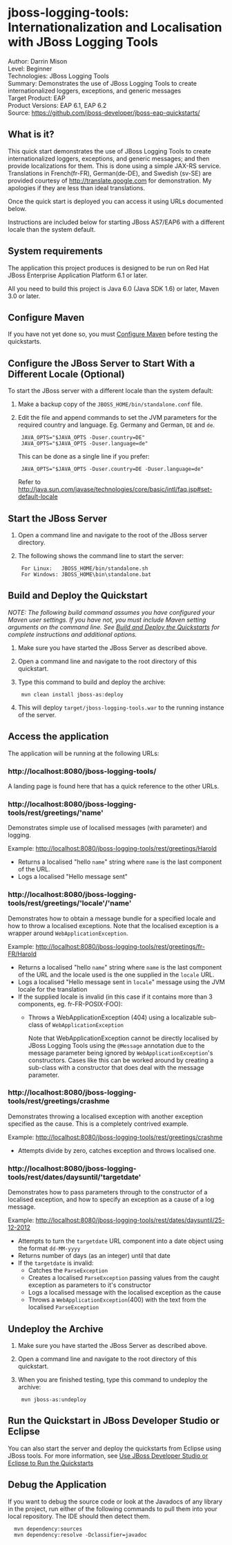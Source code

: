 jboss-logging-tools: Internationalization and Localisation with JBoss Logging Tools
======================
Author: Darrin Mison  
Level: Beginner  
Technologies: JBoss Logging Tools  
Summary: Demonstrates the use of JBoss Logging Tools to create internationalized loggers, exceptions, and generic messages  
Target Product: EAP  
Product Versions: EAP 6.1, EAP 6.2  
Source: <https://github.com/jboss-developer/jboss-eap-quickstarts/>  

What is it?
------------

This quick start demonstrates the use of JBoss Logging Tools to create internationalized loggers, exceptions, and generic messages; and then provide localizations for them. This is done using a simple JAX-RS service. Translations in French(fr-FR), German(de-DE), and Swedish (sv-SE) are provided courtesy of <http://translate.google.com> for demonstration. My apologies if they are less than ideal translations.

Once the quick start is deployed you can access it using URLs documented below.

Instructions are included below for starting JBoss AS7/EAP6 with a different locale than the system default.


System requirements
-------------------

The application this project produces is designed to be run on Red Hat JBoss Enterprise Application Platform 6.1 or later. 

All you need to build this project is Java 6.0 (Java SDK 1.6) or later, Maven 3.0 or later.


Configure Maven
---------------

If you have not yet done so, you must [Configure Maven](../README.md#configure-maven) before testing the quickstarts.


Configure the JBoss Server to Start With a Different Locale (Optional)
---------------

To start the JBoss server with a different locale than the system default:

1. Make a backup copy of the `JBOSS_HOME/bin/standalone.conf` file.
2. Edit the file and append commands to set the JVM parameters for the required country and language.
   Eg. Germany and German, `DE` and `de`.
    
        JAVA_OPTS="$JAVA_OPTS -Duser.country=DE"
        JAVA_OPTS="$JAVA_OPTS -Duser.language=de"
   This can be done as a single line if you prefer:

        JAVA_OPTS="$JAVA_OPTS -Duser.country=DE -Duser.language=de"   

   Refer to <http://java.sun.com/javase/technologies/core/basic/intl/faq.jsp#set-default-locale>
      

Start the JBoss Server
-------------------------

1. Open a command line and navigate to the root of the JBoss server directory.
2. The following shows the command line to start the server:

        For Linux:   JBOSS_HOME/bin/standalone.sh
        For Windows: JBOSS_HOME\bin\standalone.bat

 
Build and Deploy the Quickstart
-------------------------

_NOTE: The following build command assumes you have configured your Maven user settings. If you have not, you must include Maven setting arguments on the command line. See [Build and Deploy the Quickstarts](../README.md#build-and-deploy-the-quickstarts) for complete instructions and additional options._


1. Make sure you have started the JBoss Server as described above.
2. Open a command line and navigate to the root directory of this quickstart.
3. Type this command to build and deploy the archive:

        mvn clean install jboss-as:deploy

4. This will deploy `target/jboss-logging-tools.war` to the running instance of the server.



Access the application 
---------------------

The application will be running at the following URLs:

### http://localhost:8080/jboss-logging-tools/

A landing page is found here that has a quick reference to the other URLs.

### http://localhost:8080/jboss-logging-tools/rest/greetings/'name'

Demonstrates simple use of localised messages (with parameter) and logging.

Example: <http://localhost:8080/jboss-logging-tools/rest/greetings/Harold>

* Returns a localised "hello `name`" string where `name` is the last component of the URL.
* Logs a localised "Hello message sent"

### http://localhost:8080/jboss-logging-tools/rest/greetings/'locale'/'name'

Demonstrates how to obtain a message bundle for a specified locale and how to throw a localised exceptions. Note that the localised exception is a wrapper around `WebApplicationException`.

Example: <http://localhost:8080/jboss-logging-tools/rest/greetings/fr-FR/Harold>
      
* Returns a localised "hello `name`" string where `name` is the last component of the URL and the locale used is the one supplied in the `locale` URL.
* Logs a localised "Hello message sent in `locale`" message using the JVM locale for the translation
* If the supplied locale is invalid (in this case if it contains more than 3 components, eg. fr-FR-POSIX-FOO):
    * Throws a WebApplicationException (404) using a localizable sub-class of `WebApplicationException` 
   
      Note that WebApplicationException cannot be directly localised by JBoss Logging Tools using the `@Message` annotation due to the message parameter being ignored by `WebApplicationException`'s constructors. Cases like this can be worked around by creating a sub-class with a constructor that does deal with the message parameter.
   
### http://localhost:8080/jboss-logging-tools/rest/greetings/crashme
   
Demonstrates throwing a localised exception with another exception specified as the cause.  This is a completely contrived example.
   
Example: <http://localhost:8080/jboss-logging-tools/rest/greetings/crashme>
   
* Attempts divide by zero, catches exception and throws localised one.
   
### http://localhost:8080/jboss-logging-tools/rest/dates/daysuntil/'targetdate'

Demonstrates how to pass parameters through to the constructor of a localised exception, and how to specify an exception as a cause of a log message.

Example: <http://localhost:8080/jboss-logging-tools/rest/dates/daysuntil/25-12-2012>
   
* Attempts to turn the `targetdate` URL component into a date object using the format `dd-MM-yyyy`
* Returns number of days (as an integer) until that date
* If the `targetdate` is invalid:
    * Catches the `ParseException`
    * Creates a localised `ParseException` passing values from the caught exception as parameters to it's constructor
    * Logs a localised message with the localised exception as the cause
    * Throws a `WebApplicationException`(400) with the text from the localised `ParseException`


Undeploy the Archive
--------------------

1. Make sure you have started the JBoss Server as described above.
2. Open a command line and navigate to the root directory of this quickstart.
3. When you are finished testing, type this command to undeploy the archive:

        mvn jboss-as:undeploy

Run the Quickstart in JBoss Developer Studio or Eclipse
-------------------------------------
You can also start the server and deploy the quickstarts from Eclipse using JBoss tools. For more information, see [Use JBoss Developer Studio or Eclipse to Run the Quickstarts](../README.md#use-jboss-developer-studio-or-eclipse-to-run-the-quickstarts) 


Debug the Application
------------------------------------

If you want to debug the source code or look at the Javadocs of any library in the project, run either of the following commands to pull them into your local repository. The IDE should then detect them.

      mvn dependency:sources
      mvn dependency:resolve -Dclassifier=javadoc


